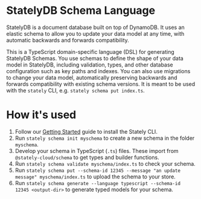 # StatelyDB Schema Language

StatelyDB is a document database built on top of DynamoDB. It uses an elastic schema to allow you to update your data model at any time, with automatic backwards and forwards compatibility.

This is a TypeScript domain-specific language (DSL) for generating StatelyDB Schemas. You use schemas to define the shape of your data model in StatelyDB, including validation, types, and other database configuration such as key paths and indexes. You can also use migrations to change your data model, automatically preserving backwards and forwards compatibility with existing schema versions. It is meant to be used with the `stately` CLI, e.g. `stately schema put index.ts`.

# How it's used

1. Follow our [Getting Started](https://docs.stately.cloud/guides/getting-started/) guide to install the Stately CLI.
1. Run `stately schema init myschema` to create a new schema in the folder `myschema`.
1. Develop your schema in TypeScript (`.ts`) files. These import from `@stately-cloud/schema` to get types and builder functions.
1. Run `stately schema validate myschema/index.ts` to check your schema.
1. Run `stately schema put --schema-id 12345 --message "an update message" myschema/index.ts` to upload the schema to your store.
1. Run `stately schema generate --language typescript --schema-id 12345 <output-dir>` to generate typed models for your schema.
